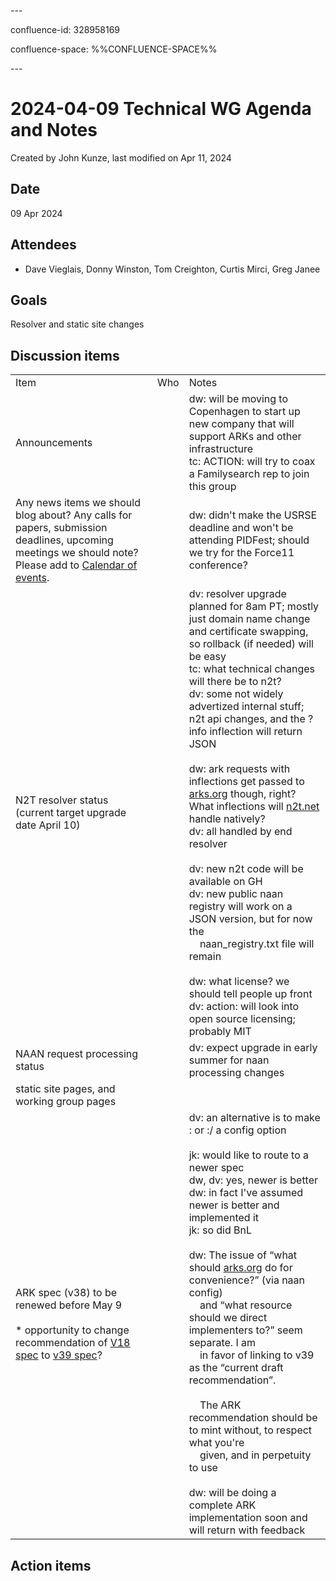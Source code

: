 \---

confluence-id: 328958169

confluence-space: %%CONFLUENCE-SPACE%%

\---

2024-04-09 Technical WG Agenda and Notes
========================================

Created by John Kunze, last modified on Apr 11, 2024

Date
----

09 Apr 2024

Attendees
---------

*   Dave Vieglais, Donny Winston, Tom Creighton, Curtis Mirci, Greg Janee

Goals
-----

Resolver and static site changes

Discussion items
----------------

|     |     |     |
| --- | --- | --- |
| Item | Who | Notes |
| Announcements |     | dw: will be moving to Copenhagen to start up new company that will support ARKs and other infrastructure  <br>tc: ACTION: will try to coax a Familysearch rep to join this group |
| Any news items we should blog about? Any calls for papers, submission deadlines, upcoming meetings we should note? Please add to [Calendar of events](Calendar-of-events_208341505.html). |     | dw: didn't make the USRSE deadline and won't be attending PIDFest; should we try for the Force11 conference? |
| N2T resolver status (current target upgrade date April 10) |     | dv: resolver upgrade planned for 8am PT; mostly just domain name change and certificate swapping, so rollback (if needed) will be easy  <br>tc: what technical changes will there be to n2t?  <br>dv: some not widely advertized internal stuff; n2t api changes, and the ?info inflection will return JSON<br><br>dw: ark requests with inflections get passed to [arks.org](http://arks.org) though, right? What inflections will [n2t.net](http://n2t.net) handle natively?  <br>dv: all handled by end resolver<br><br>dv: new n2t code will be available on GH  <br>dv: new public naan registry will work on a JSON version, but for now the  <br>    naan\_registry.txt file will remain<br><br>dw: what license? we should tell people up front  <br>dv: action: will look into open source licensing; probably MIT |
| NAAN request processing status |     | dv: expect upgrade in early summer for naan processing changes |
| static site pages, and working group pages |     |     |
| ARK spec (v38) to be renewed before May 9<br><br>*   opportunity to change recommendation of [V18 spec](https://datatracker.ietf.org/doc/draft-kunze-ark/18/) to [v39 spec](https://datatracker.ietf.org/doc/draft-kunze-ark/)? |     | dv: an alternative is to make : or :/ a config option<br><br>jk: would like to route to a newer spec  <br>dw, dv: yes, newer is better  <br>dw: in fact I've assumed newer is better and implemented it  <br>jk: so did BnL<br><br>dw: The issue of “what should [arks.org](http://arks.org) do for convenience?” (via naan config)  <br>    and “what resource should we direct implementers to?” seem separate. I am  <br>    in favor of linking to v39 as the “current draft recommendation”.<br><br>    The ARK recommendation should be to mint without, to respect what you're  <br>    given, and in perpetuity to use<br><br>dw: will be doing a complete ARK implementation soon and will return with feedback |

Action items
------------